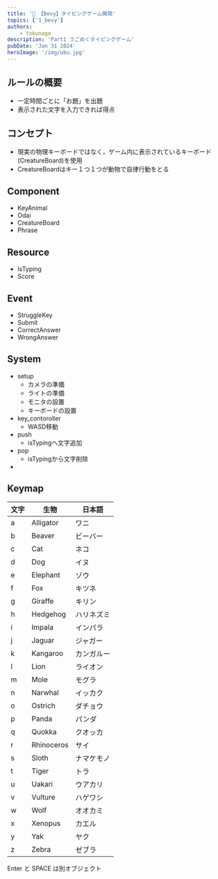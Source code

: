 ```yaml
---
title: '🥷 【Bevy】タイピングゲーム開発'
topics: ['1_bevy']
authors:
    - tokunaga
description: 'Part1 うごめくタイピングゲーム'
pubDate: 'Jan 31 2024'
heroImage: '/img/ubu.jpg'
---
```


## ルールの概要

-   一定時間ごとに「お題」を出題
-   表示された文字を入力できれば得点

## コンセプト

-   現実の物理キーボードではなく，ゲーム内に表示されているキーボード(CreatureBoard)を使用
-   CreatureBoardはキー１つ１つが動物で自律行動をとる

## Component

-   KeyAnimal
-   Odai
-   CreatureBoard
-   Phrase

## Resource

-   IsTyping
-   Score

## Event

-   StruggleKey
-   Submit
-   CorrectAnswer
-   WrongAnswer

## System

-   setup
    -   カメラの準備
    -   ライトの準備
    -   モニタの設置
    -   キーボードの設置
-   key_contoroller
    -   WASD移動
-   push
    -   isTypingへ文字追加
-   pop
    -   isTypingから文字削除
-

## Keymap

| 文字 | 生物       | 日本語     |
| ---- | ---------- | ---------- |
| a    | Alligator  | ワニ       |
| b    | Beaver     | ビーバー   |
| c    | Cat        | ネコ       |
| d    | Dog        | イヌ       |
| e    | Elephant   | ゾウ       |
| f    | Fox        | キツネ     |
| g    | Giraffe    | キリン     |
| h    | Hedgehog   | ハリネズミ |
| i    | Impala     | インパラ   |
| j    | Jaguar     | ジャガー   |
| k    | Kangaroo   | カンガルー |
| l    | Lion       | ライオン   |
| m    | Mole       | モグラ     |
| n    | Narwhal    | イッカク   |
| o    | Ostrich    | ダチョウ   |
| p    | Panda      | パンダ     |
| q    | Quokka     | クオッカ   |
| r    | Rhinoceros | サイ       |
| s    | Sloth      | ナマケモノ |
| t    | Tiger      | トラ       |
| u    | Uakari     | ウアカリ   |
| v    | Vulture    | ハゲワシ   |
| w    | Wolf       | オオカミ   |
| x    | Xenopus    | カエル     |
| y    | Yak        | ヤク       |
| z    | Zebra      | ゼブラ     |

Enter と SPACE は別オブジェクト
